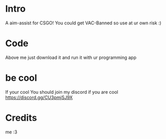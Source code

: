 # Intro
A aim-assist for CSGO! You could get VAC-Banned so use at ur own risk :)

# Code
Above me just download it and run it with ur programming app

# be cool
If your cool
You should join my discord if you are cool https://discord.gg/CU3pmjSJ9X

# Credits
me :3
